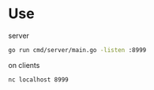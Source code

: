 # Use


server
```bash
go run cmd/server/main.go -listen :8999
```

on clients
```bash
nc localhost 8999
```
